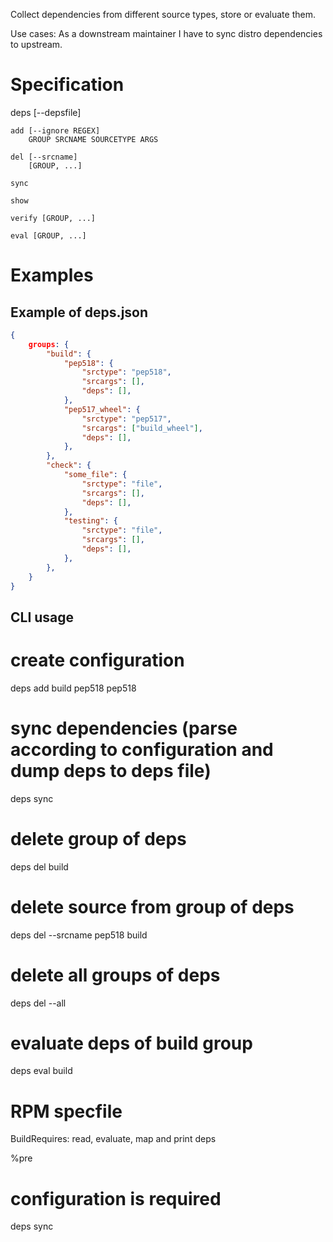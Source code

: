 Collect dependencies from different source types, store or evaluate them.

Use cases:
As a downstream maintainer I have to sync distro dependencies to upstream.

# Specification #
deps [--depsfile]

    add [--ignore REGEX]
        GROUP SRCNAME SOURCETYPE ARGS
    
    del [--srcname]
        [GROUP, ...]
    
    sync
    
    show
    
    verify [GROUP, ...]
    
    eval [GROUP, ...]


# Examples #

## Example of deps.json
```json
{
    groups: {
        "build": {
            "pep518": {
                "srctype": "pep518",
                "srcargs": [],
                "deps": [],
            },
            "pep517_wheel": {
                "srctype": "pep517",
                "srcargs": ["build_wheel"],
                "deps": [],
            },
        },
        "check": {
            "some_file": {
                "srctype": "file",
                "srcargs": [],
                "deps": [],
            },
            "testing": {
                "srctype": "file",
                "srcargs": [],
                "deps": [],
            },
        },
    }
}
```

## CLI usage

# create configuration
deps add build pep518 pep518
# sync dependencies (parse according to configuration and dump deps to deps file)
deps sync

# delete group of deps
deps del build
# delete source from group of deps
deps del --srcname pep518 build
# delete all groups of deps
deps del --all

# evaluate deps of build group
deps eval build

# RPM specfile
BuildRequires: read, evaluate, map and print deps

%pre
# configuration is required
deps sync
